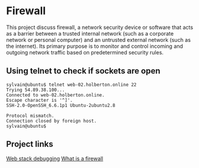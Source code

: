 # Firewall
This project discuss firewall, a network security device or software that acts as a barrier between a trusted internal network (such as a corporate network or personal computer) and an untrusted external network (such as the internet). Its primary purpose is to monitor and control incoming and outgoing network traffic based on predetermined security rules.

## Using telnet to check if sockets are open
```
sylvain@ubuntu$ telnet web-02.holberton.online 22
Trying 54.89.38.100...
Connected to web-02.holberton.online.
Escape character is '^]'.
SSH-2.0-OpenSSH_6.6.1p1 Ubuntu-2ubuntu2.8

Protocol mismatch.
Connection closed by foreign host.
sylvain@ubuntu$
```
## Project links
[Web stack debugging](https://intranet.alxswe.com/concepts/68)
[What is a firewall](https://en.wikipedia.org/wiki/Firewall_%28computing%29)

